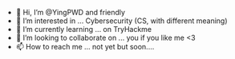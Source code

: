 - 👋 Hi, I’m @YingPWD and friendly
- 👀 I’m interested in ... Cybersecurity (CS, with different meaning)
- 🌱 I’m currently learning ... on TryHackme
- 💞️ I’m looking to collaborate on ... you if you like me <3
- 📫 How to reach me ... not yet but soon....

<!---
YingPWD/YingPWD is a ✨ special ✨ repository because its `README.md` (this file) appears on your GitHub profile.
You can click the Preview link to take a look at your changes.
--->
